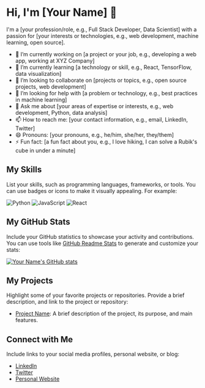 # Hi, I'm [Your Name] 👋

I'm a [your profession/role, e.g., Full Stack Developer, Data Scientist] with a passion for [your interests or technologies, e.g., web development, machine learning, open source].

- 🔭 I’m currently working on [a project or your job, e.g., developing a web app, working at XYZ Company]
- 🌱 I’m currently learning [a technology or skill, e.g., React, TensorFlow, data visualization]
- 👯 I’m looking to collaborate on [projects or topics, e.g., open source projects, web development]
- 🤔 I’m looking for help with [a problem or technology, e.g., best practices in machine learning]
- 💬 Ask me about [your areas of expertise or interests, e.g., web development, Python, data analysis]
- 📫 How to reach me: [your contact information, e.g., email, LinkedIn, Twitter]
- 😄 Pronouns: [your pronouns, e.g., he/him, she/her, they/them]
- ⚡ Fun fact: [a fun fact about you, e.g., I love hiking, I can solve a Rubik's cube in under a minute]

## My Skills

List your skills, such as programming languages, frameworks, or tools. You can use badges or icons to make it visually appealing. For example:

![Python](https://img.shields.io/badge/-Python-3776AB?style=flat&logo=Python&logoColor=white)
![JavaScript](https://img.shields.io/badge/-JavaScript-F7DF1E?style=flat&logo=javascript&logoColor=black)
![React](https://img.shields.io/badge/-React-61DAFB?style=flat&logo=react&logoColor=white)

## My GitHub Stats

Include your GitHub statistics to showcase your activity and contributions. You can use tools like [GitHub Readme Stats](https://github.com/anuraghazra/github-readme-stats) to generate and customize your stats:

[![Your Name's GitHub stats](https://github-readme-stats.vercel.app/api?username=yourusername&show_icons=true&theme=radical)](https://github.com/yourusername/github-readme-stats)

## My Projects

Highlight some of your favorite projects or repositories. Provide a brief description, and link to the project or repository:

- [Project Name](https://github.com/yourusername/project): A brief description of the project, its purpose, and main features.

## Connect with Me

Include links to your social media profiles, personal website, or blog:

- [LinkedIn](https://www.linkedin.com/in/yourusername/)
- [Twitter](https://twitter.com/yourusername)
- [Personal Website](https://yourwebsite.com)

